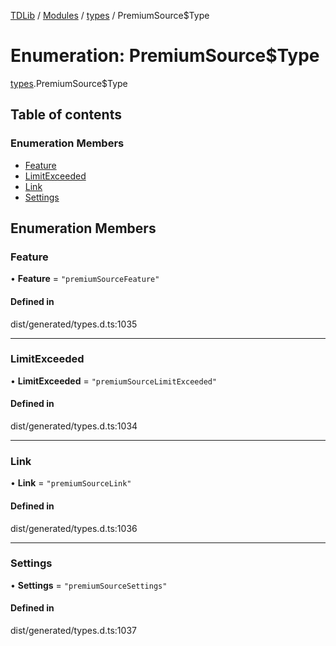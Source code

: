 [TDLib](../README.md) / [Modules](../modules.md) / [types](../modules/types.md) / PremiumSource$Type

# Enumeration: PremiumSource$Type

[types](../modules/types.md).PremiumSource$Type

## Table of contents

### Enumeration Members

- [Feature](types.PremiumSource_Type.md#feature)
- [LimitExceeded](types.PremiumSource_Type.md#limitexceeded)
- [Link](types.PremiumSource_Type.md#link)
- [Settings](types.PremiumSource_Type.md#settings)

## Enumeration Members

### Feature

• **Feature** = ``"premiumSourceFeature"``

#### Defined in

dist/generated/types.d.ts:1035

___

### LimitExceeded

• **LimitExceeded** = ``"premiumSourceLimitExceeded"``

#### Defined in

dist/generated/types.d.ts:1034

___

### Link

• **Link** = ``"premiumSourceLink"``

#### Defined in

dist/generated/types.d.ts:1036

___

### Settings

• **Settings** = ``"premiumSourceSettings"``

#### Defined in

dist/generated/types.d.ts:1037
